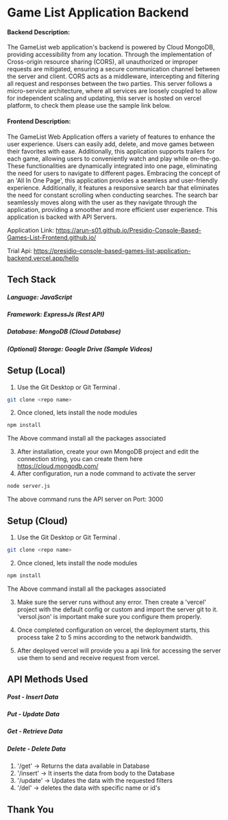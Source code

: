 # Game List Application Backend
#### Backend Description:
The GameList web application's backend is powered by Cloud MongoDB, providing accessibility from any location. Through the implementation of Cross-origin resource sharing (CORS), all unauthorized or improper requests are mitigated, ensuring a secure communication channel between the server and client. CORS acts as a middleware, intercepting and filtering all request and responses between the two parties. This server follows a micro-service architecture, where all services are loosely coupled to allow for independent scaling and updating, this server is hosted on vercel platform, to check them please use the sample link below.
#### Frontend Description:
The GameList Web Application offers a variety of features to enhance the user experience. Users can easily add, delete, and move games between their favorites with ease. Additionally, this application supports trailers for each game, allowing users to conveniently watch and play while on-the-go. These functionalities are dynamically integrated into one page, eliminating the need for users to navigate to different pages. Embracing the concept of an 'All In One Page', this application provides a seamless and user-friendly experience. Additionally, it features a responsive search bar that eliminates the need for constant scrolling when conducting searches. The search bar seamlessly moves along with the user as they navigate through the application, providing a smoother and more efficient user experience. This application is backed with API Servers.

Application Link: https://arun-s01.github.io/Presidio-Console-Based-Games-List-Frontend.github.io/ 

Trial Api: https://presidio-console-based-games-list-application-backend.vercel.app/hello 

## Tech Stack
##### Language: JavaScript
##### Framework: ExpressJs (Rest API)
##### Database: MongoDB (Cloud Database)
##### (Optional) Storage: Google Drive (Sample Videos)
## Setup (Local)

1. Use the Git Desktop or Git Terminal .

```bash
git clone <repo name>
```
2. Once cloned, lets install the node modules
```bash
npm install
```
The Above command install all the packages associated

3. After installation, create your own MongoDB project and edit the connection string, 
you can create them here https://cloud.mongodb.com/ 
4. After configuration, run a node command to activate the server
```bash
node server.js
```
The above command runs the API server on Port: 3000

## Setup (Cloud)
1. Use the Git Desktop or Git Terminal .

```bash
git clone <repo name>
```
2. Once cloned, lets install the node modules
```bash
npm install
```
The Above command install all the packages associated

3. Make sure the server runs without any error. Then create a 'vercel' project with the default config or custom and import the server git to it. 'versol.json' is important make sure you configure them properly. 

4. Once completed configuration on vercel, the deployment starts, this process take 2 to 5 mins according to the network bandwidth.

5. After deployed vercel will provide you a api link for accessing the server use them to send and receive request from vercel.

## API Methods Used
##### Post - Insert Data 
##### Put - Update Data
##### Get - Retrieve Data
##### Delete - Delete Data

1. '/get' -> Returns the data available in Database
2. '/insert' -> It inserts the data from body to the Database
3. '/update' -> Updates the data with the requested filters
4. '/del' -> deletes the data with specific name or id's

## Thank You
